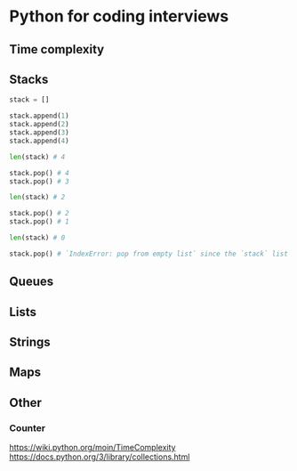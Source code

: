 # Python for coding interviews


## Time complexity


## Stacks
```python
stack = []

stack.append(1)
stack.append(2)
stack.append(3)
stack.append(4)

len(stack) # 4

stack.pop() # 4
stack.pop() # 3

len(stack) # 2

stack.pop() # 2
stack.pop() # 1

len(stack) # 0

stack.pop() # `IndexError: pop from empty list` since the `stack` list is empty
```


## Queues

## Lists

## Strings

## Maps


## Other

### Counter


https://wiki.python.org/moin/TimeComplexity
https://docs.python.org/3/library/collections.html
